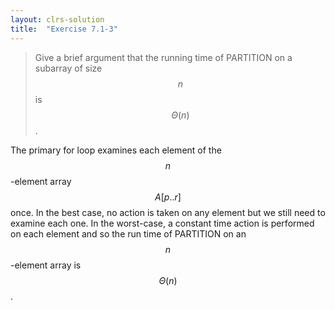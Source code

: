 ```yaml
---
layout: clrs-solution
title:  "Exercise 7.1-3"
---
```

>Give a brief argument that the running time of PARTITION on a subarray of size $$n$$ is $$\Theta(n)$$.

The primary for loop examines each element of the $$n$$-element array $$A[p..r]$$ once. In the best case, no action is taken on any element but we still need to examine each one. In the worst-case, a constant time action is performed on each element and so the run time of  PARTITION on an $$n$$-element array is $$\Theta(n)$$.